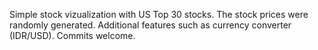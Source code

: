 Simple stock vizualization with US Top 30 stocks. 
The stock prices were randomly generated.
Additional features such as currency converter (IDR/USD).
Commits welcome.

